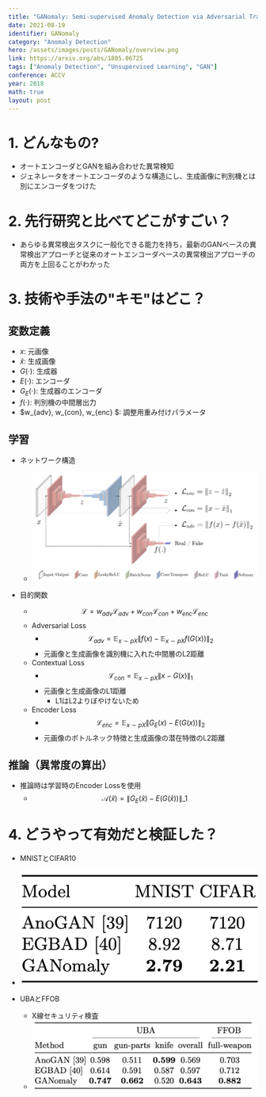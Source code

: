 ```yaml
---
title: "GANomaly: Semi-supervised Anomaly Detection via Adversarial Training"
date: 2021-08-19
identifier: GANomaly
category: "Anomaly Detection"
hero: /assets/images/posts/GANomaly/overview.png
link: https://arxiv.org/abs/1805.06725
tags: ["Anomaly Detection", "Unsupervised Learning", "GAN"]
conference: ACCV
year: 2018
math: true
layout: post
---
```


# 1. どんなもの?
<!-- 概要・貢献等 100-200字程度 -->
* オートエンコーダとGANを組み合わせた異常検知
* ジェネレータをオートエンコーダのような構造にし、生成画像に判別機とは別にエンコーダをつけた
<!--more-->

# 2. 先行研究と比べてどこがすごい？
<!-- related worksとの差分 -->
* あらゆる異常検出タスクに一般化できる能力を持ち，最新のGANベースの異常検出アプローチと従来のオートエンコーダベースの異常検出アプローチの両方を上回ることがわかった

# 3. 技術や手法の"キモ"はどこ？
<!-- キモを箇条書きでまとめる -->

## 変数定義
<!--
学習・推論で使う変数をまとめる
* $x$: 入力画像
* $y$: 教師信号
-->
* $x$: 元画像
* $\hat{x}$: 生成画像
* $G(\cdot)$: 生成器
* $E(\cdot)$: エンコーダ
* $G_E(\cdot)$: 生成器のエンコーダ
* $f(\cdot)$: 判別機の中間層出力
* $w_{adv}, w_{con}, w_{enc} $: 調整用重み付けパラメータ

## 学習
<!-- キモの中の学習に関する内容 -->
* ネットワーク構造
    * ![](/assets/images/posts/GANomaly/overview.png)

* 目的関数
    * $$ \mathcal{L} = w_{adv} \mathcal{L}_{adv} + w_{con} \mathcal{L}_{con} + w_{enc} \mathcal{L}_{enc} $$
    * Adversarial Loss
        * $$ \mathcal{L}_{adv} = \mathbb{E}_{x \sim pX} \| f(x) - \mathbb{E}_{x \sim pX} f\big(G(x) \big) \|_2 $$
        * 元画像と生成画像を識別機に入れた中間層のL2距離
    * Contextual Loss
        * $$ \mathcal{L}_{con} = \mathbb{E}_{x \sim pX} \| x - G(x) \|_1 $$
        * 元画像と生成画像のL1距離
            * L1はL2よりぼやけないため
    * Encoder Loss
        * $$ \mathcal{L}_{enc} = \mathbb{E}_{x \sim pX} \| G_E(x) - E(G(x)) \|_2 $$
        * 元画像のボトルネック特徴と生成画像の潜在特徴のL2距離

## 推論（異常度の算出）
<!-- キモの中の推論に関する内容 -->
* 推論時は学習時のEncoder Lossを使用
    * $$ \mathcal{A}(\hat{x}) = \| G_E ( \hat{x} ) - E (G( \hat{x})) \|\_1 $$

# 4. どうやって有効だと検証した？
<!-- 実験の精度，結果画像など -->
* MNISTとCIFAR10
* ![](/assets/images/posts/GANomaly/MNIST.png)

* UBAとFFOB
    * X線セキュリティ検査
    * ![](/assets/images/posts/GANomaly/UBA.png)
